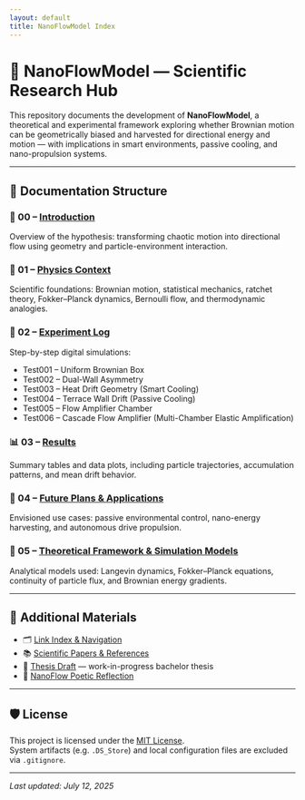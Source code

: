 ```yaml
---
layout: default
title: NanoFlowModel Index
---
```


# 🔬 NanoFlowModel — Scientific Research Hub

This repository documents the development of **NanoFlowModel**, a theoretical and experimental framework exploring whether Brownian motion can be geometrically biased and harvested for directional energy and motion — with implications in smart environments, passive cooling, and nano-propulsion systems.

---

## 📂 Documentation Structure

### 🧭 00 – [Introduction](./docs/00_introduction.md)

Overview of the hypothesis: transforming chaotic motion into directional flow using geometry and particle-environment interaction.

### 🔬 01 – [Physics Context](./docs/01_physics_context.md)

Scientific foundations: Brownian motion, statistical mechanics, ratchet theory, Fokker–Planck dynamics, Bernoulli flow, and thermodynamic analogies.

### 🧪 02 – [Experiment Log](./docs/02_experiment_log.md)

Step-by-step digital simulations:

- Test001 – Uniform Brownian Box
- Test002 – Dual-Wall Asymmetry
- Test003 – Heat Drift Geometry (Smart Cooling)
- Test004 – Terrace Wall Drift (Passive Cooling)
- Test005 – Flow Amplifier Chamber
- Test006 – Cascade Flow Amplifier (Multi-Chamber Elastic Amplification)

### 📊 03 – [Results](./docs/03_results.md)

Summary tables and data plots, including particle trajectories, accumulation patterns, and mean drift behavior.

### 🚀 04 – [Future Plans & Applications](./docs/04_future_plans.md)

Envisioned use cases: passive environmental control, nano-energy harvesting, and autonomous drive propulsion.

### 🧠 05 – [Theoretical Framework & Simulation Models](./docs/05_theory_and_model.md)

Analytical models used: Langevin dynamics, Fokker–Planck equations, continuity of particle flux, and Brownian energy gradients.

---

## 📎 Additional Materials

- 🗂️ [Link Index & Navigation](./links.md)
- 📚 [Scientific Papers & References](./references/papers.md)
- 📄 [Thesis Draft](./thesis.md) — work-in-progress bachelor thesis
- 🎴 [NanoFlow Poetic Reflection](./docs/poetry.md)

---

## 🛡 License

This project is licensed under the [MIT License](./LICENSE).  
System artifacts (e.g. `.DS_Store`) and local configuration files are excluded via `.gitignore`.

---

_Last updated: July 12, 2025_
